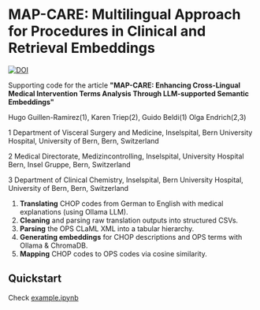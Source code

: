 # MAP-CARE: Multilingual Approach for Procedures in Clinical and Retrieval Embeddings
[![DOI](https://zenodo.org/badge/920522820.svg)](https://doi.org/10.5281/zenodo.15453910)

Supporting code for the article **"MAP-CARE: Enhancing Cross-Lingual Medical Intervention Terms Analysis Through LLM-supported Semantic Embeddings"**

Hugo Guillen-Ramirez(1), Karen Triep(2), Guido Beldi(1) Olga Endrich(2,3)

1 Department of Visceral Surgery and Medicine, Inselspital, Bern University Hospital, University of Bern, Bern, Switzerland

2 Medical Directorate, Medizincontrolling, Inselspital, University Hospital Bern, Insel Gruppe, Bern, Switzerland

3 Department of Clinical Chemistry, Inselspital, Bern University Hospital, University of Bern, Bern, Switzerland


1. **Translating** CHOP codes from German to English with medical explanations (using Ollama LLM).
2. **Cleaning** and parsing raw translation outputs into structured CSVs.
4. **Parsing** the OPS CLaML XML into a tabular hierarchy.
5. **Generating embeddings** for CHOP descriptions and OPS terms with Ollama & ChromaDB.
6. **Mapping** CHOP codes to OPS codes via cosine similarity.

## Quickstart

Check  [example.ipynb](example.ipynb)
